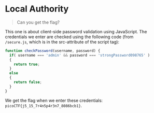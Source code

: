 # Local Authority

> Can you get the flag?

This one is about client-side password validation using JavaScript. The credentials we enter are checked using the following code (from `/secure.js`, which is in the src-attribute of the script tag):

```js
function checkPassword(username, password) {
  if( username === 'admin' && password === 'strongPassword098765' )
  {
    return true;
  }
  else
  {
    return false;
  }
}

```

We get the flag when we enter these credentials: `picoCTF{j5_15_7r4n5p4r3n7_8086bcb1}`.
